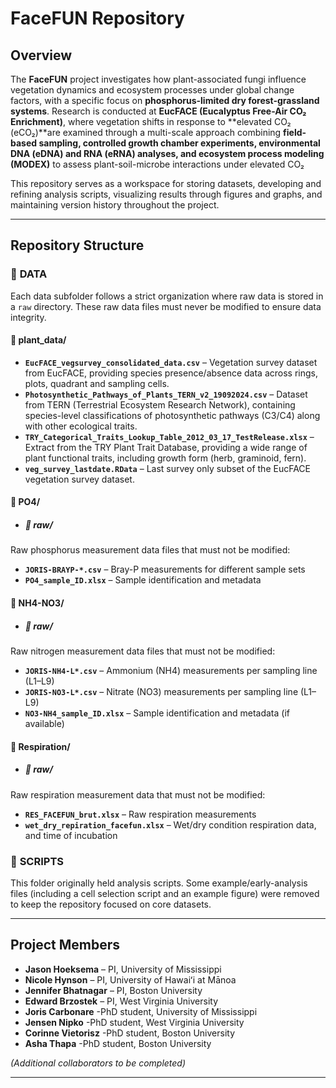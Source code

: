 # **FaceFUN Repository**

## **Overview**  

The **FaceFUN** project investigates how plant-associated fungi influence vegetation dynamics and ecosystem processes under global change factors, with a specific focus on **phosphorus-limited dry forest-grassland systems**. Research is conducted at **EucFACE (Eucalyptus Free-Air CO₂ Enrichment)**, where vegetation shifts in response to **elevated CO₂ (eCO₂)**are examined through a multi-scale approach combining **field-based sampling, controlled growth chamber experiments, environmental DNA (eDNA) and RNA (eRNA) analyses, and ecosystem process modeling (MODEX)** to assess plant-soil-microbe interactions under elevated CO₂

This repository serves as a workspace for storing datasets, developing and refining analysis scripts, visualizing results through figures and graphs, and maintaining version history throughout the project.

---

## **Repository Structure**  

### 📂 **DATA**  

Each data subfolder follows a strict organization where raw data is stored in a `raw` directory. These raw data files must never be modified to ensure data integrity. 

#### 📁 **plant_data/**
- **`EucFACE_vegsurvey_consolidated_data.csv`** – Vegetation survey dataset from EucFACE, providing species presence/absence data across rings, plots, quadrant and sampling cells.
- **`Photosynthetic_Pathways_of_Plants_TERN_v2_19092024.csv`** – Dataset from TERN (Terrestrial Ecosystem Research Network), containing species-level classifications of photosynthetic pathways (C3/C4) along with other ecological traits.
- **`TRY_Categorical_Traits_Lookup_Table_2012_03_17_TestRelease.xlsx`** – Extract from the TRY Plant Trait Database, providing a wide range of plant functional traits, including growth form (herb, graminoid, fern).
- **`veg_survey_lastdate.RData`** – Last survey only subset of the EucFACE vegetation survey dataset.

#### 📁 **PO4/**
- ##### 📁 **raw/**
Raw phosphorus measurement data files that must not be modified:
- **`JORIS-BRAYP-*.csv`** – Bray-P measurements for different sample sets
- **`PO4_sample_ID.xlsx`** – Sample identification and metadata

#### 📁 **NH4-NO3/**
- ##### 📁 **raw/**
Raw nitrogen measurement data files that must not be modified:
- **`JORIS-NH4-L*.csv`** – Ammonium (NH4) measurements per sampling line (L1–L9)
- **`JORIS-NO3-L*.csv`** – Nitrate (NO3) measurements per sampling line (L1–L9)
- **`NO3-NH4_sample_ID.xlsx`** – Sample identification and metadata (if available)

#### 📁 **Respiration/**
- ##### 📁 **raw/**
Raw respiration measurement data that must not be modified:
- **`RES_FACEFUN_brut.xlsx`** – Raw respiration measurements
- **`wet_dry_repiration_facefun.xlsx`** – Wet/dry condition respiration data, and time of incubation

### 📂 **SCRIPTS**  
This folder originally held analysis scripts. Some example/early-analysis files (including a cell selection script and an example figure) were removed to keep the repository focused on core datasets. 

---

## **Project Members**  

- **Jason Hoeksema** – PI, University of Mississippi  
- **Nicole Hynson** – PI, University of Hawaiʻi at Mānoa  
- **Jennifer Bhatnagar** – PI, Boston University  
- **Edward Brzostek** – PI, West Virginia University  
- **Joris Carbonare** -PhD student, University of Mississippi 
- **Jensen Nipko** -PhD student, West Virginia University
- **Corinne Vietorisz** -PhD student, Boston University
- **Asha Thapa** -PhD student, Boston University

_(Additional collaborators to be completed)_

---

